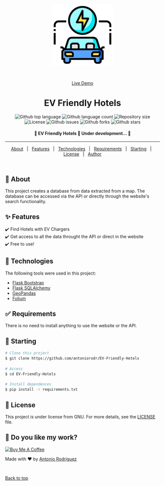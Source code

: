 <div align="center" id="top"> 
  <img src="./.github/car.png" alt="EV-Friendly-Hotels" />

&#xa0;

<a href="https://evhotels.onrender.com">Live Demo</a>

</div>

<h1 align="center">EV Friendly Hotels</h1>

<p align="center">
  <img alt="Github top language" src="https://img.shields.io/github/languages/top/antoniorodr/EV-Friendly-Hotels?color=56BEB8">

  <img alt="Github language count" src="https://img.shields.io/github/languages/count/antoniorodr/EV-Friendly-Hotels?color=56BEB8">

  <img alt="Repository size" src="https://img.shields.io/github/repo-size/antoniorodr/EV-Friendly-Hotels?color=56BEB8">

  <img alt="License" src="https://img.shields.io/github/license/antoniorodr/EV-Friendly-Hotels?color=56BEB8">

  <img alt="Github issues" src="https://img.shields.io/github/issues/antoniorodr/EV-Friendly-Hotels?color=56BEB8" />

  <img alt="Github forks" src="https://img.shields.io/github/forks/antoniorodr/EV-Friendly-Hotels?color=56BEB8" />

  <img alt="Github stars" src="https://img.shields.io/github/stars/antoniorodr/EV-Friendly-Hotels?color=56BEB8" /> 
</p>

<h4 align="center"> 
	🚧  EV Friendly Hotels 🚀 Under development...  🚧
</h4>

<hr>

<p align="center">
  <a href="#dart-about">About</a> &#xa0; | &#xa0; 
  <a href="#sparkles-features">Features</a> &#xa0; | &#xa0;
  <a href="#rocket-technologies">Technologies</a> &#xa0; | &#xa0;
  <a href="#white_check_mark-requirements">Requirements</a> &#xa0; | &#xa0;
  <a href="#checkered_flag-starting">Starting</a> &#xa0; | &#xa0;
  <a href="#memo-license">License</a> &#xa0; | &#xa0;
  <a href="https://github.com/antoniorodr" target="_blank">Author</a>
</p>

<br>

## :dart: About

This project creates a database from data extracted from a map. The database can be accessed via the API or directly through the website's search functionality.

## :sparkles: Features

:heavy_check_mark: Find Hotels with EV Chargers\
:heavy_check_mark: Get access to all the data throught the API or direct in the website\
:heavy_check_mark: Free to use!

## :rocket: Technologies

The following tools were used in this project:

- [Flask Bootstrap](https://bootstrap-flask.readthedocs.io/en/stable/index.html)
- [Flask SQLAlchemy](https://flask-sqlalchemy.readthedocs.io/en/stable/quickstart/)
- [GeoPandas](https://geopandas.org/en/stable/getting_started/introduction.html)
- [Folium](https://python-visualization.github.io/folium/latest/)

## :white_check_mark: Requirements

There is no need to install anything to use the website or the API.

## :checkered_flag: Starting

```bash
# Clone this project
$ git clone https://github.com/antoniorodr/EV-Friendly-Hotels

# Access
$ cd EV-Friendly-Hotels

# Install dependences
$ pip install -r requirements.txt
```

## :memo: License

This project is under license from GNU. For more details, see the [LICENSE](LICENSE.md) file.

## :eyes: Do you like my work?

<a href="https://www.buymeacoffee.com/antoniorodr" target="_blank"><img src="https://cdn.buymeacoffee.com/buttons/v2/default-white.png" alt="Buy Me A Coffee" height="48"></a>

Made with :heart: by <a href="https://github.com/antoniorodr" target="_blank">Antonio Rodriguez</a>

&#xa0;

<a href="#top">Back to top</a>
